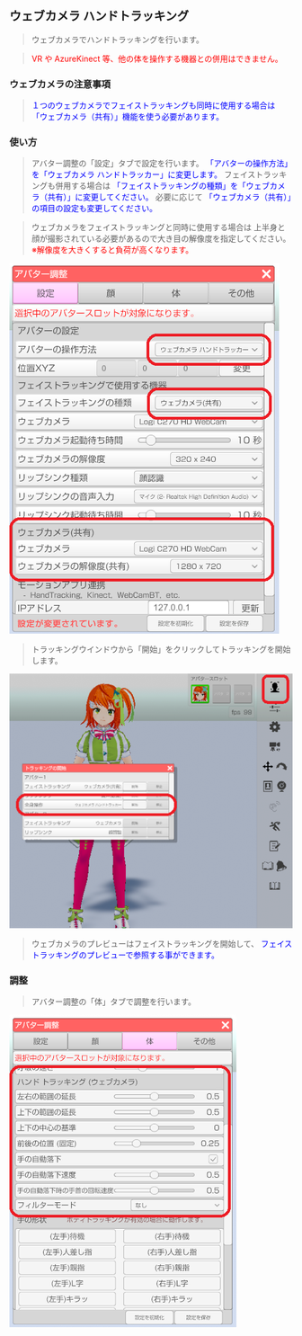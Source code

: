 ## ウェブカメラ ハンドトラッキング

>ウェブカメラでハンドトラッキングを行います。

><font color="Red">VR や AzureKinect 等、他の体を操作する機器との併用はできません。</font>

### ウェブカメラの注意事項

><font color="Blue">１つのウェブカメラでフェイストラッキングも同時に使用する場合は
>「ウェブカメラ（共有）」機能を使う必要があります。</font>

### 使い方

>アバター調整の「設定」タブで設定を行います。
><font color="Blue">「アバターの操作方法」を「ウェブカメラ ハンドトラッカー」に変更します。</font>
>フェイストラッキングも併用する場合は
><font color="Blue">「フェイストラッキングの種類」を「ウェブカメラ（共有）」に変更してください。</font>
>必要に応じて<font color="Blue">
>「ウェブカメラ（共有）」の項目の設定も変更してください。</font>

>ウェブカメラをフェイストラッキングと同時に使用する場合は
>上半身と顔が撮影されている必要があるので大き目の解像度を指定してください。
><font color="Red">※解像度を大きくすると負荷が高くなります。</font>


 ![画像](image/WebCamHT_01.png)

>トラッキングウインドウから「開始」をクリックしてトラッキングを開始します。

 ![画像](image/WebCamHT_02.png)

>ウェブカメラのプレビューはフェイストラッキングを開始して、
><font color="Blue">フェイストラッキングのプレビューで参照する事ができます。</font>


### 調整

>アバター調整の「体」タブで調整を行います。

 ![画像](image/WebCamHT_03.png)


